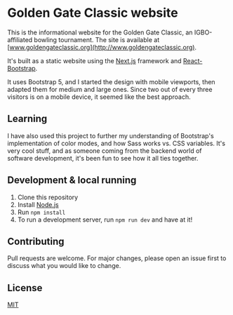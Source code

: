 # Golden Gate Classic website

This is the informational website for the Golden Gate Classic, an IGBO-affiliated bowling tournament. The site is available at [www.goldengateclassic.org](http://www.goldengateclassic.org).

It's built as a static website using the [Next.js](https://nextjs.org/) framework and [React-Bootstrap](https://react-bootstrap.github.io/).

It uses Bootstrap 5, and I started the design with mobile viewports, then adapted them for medium and large ones. Since two out of every three visitors is on a mobile device, it seemed like the best approach.

## Learning

I have also used this project to further my understanding of Bootstrap's implementation of color modes, and how Sass works vs. CSS variables. It's very cool stuff, and as someone coming from the backend world of software development, it's been fun to see how it all ties together.

## Development & local running

1. Clone this repository
2. Install [Node.js](https://nodejs.org/en/)
3. Run `npm install`
4. To run a development server, run `npm run dev` and have at it!

## Contributing
Pull requests are welcome. For major changes, please open an issue first to discuss what you would like to change.

## License
[MIT](https://choosealicense.com/licenses/mit/)
